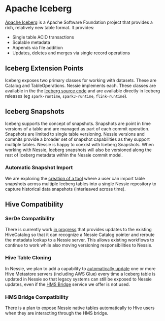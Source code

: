 # Apache Iceberg

[Apache Iceberg](https://iceberg.apache.org/) is a Apache Software Foundation project that provides a rich, relatively new
table format. It provides:

* Single table ACID transactions
* Scalable metadata
* Appends via file addition
* Updates, deletes and merges via single record operations

## Iceberg Extension Points

Iceberg exposes two primary classes for working with datasets. These are Catalog and
TableOperations. Nessie implements each. These classes are available in the
the [Iceberg source code](https://github.com/apache/iceberg/tree/master/nessie/src/main/java/org/apache/iceberg/nessie)
and are available directly in Iceberg releases (eg `spark-runtime`, `spark3-runtime`, `flink-runtime`).

## Iceberg Snapshots

Iceberg supports the concept of snapshots. Snapshots are point in time versions of
a table and are managed as part of each commit operation. Snapshots are limited to
single table versioning. Nessie versions and commits provide a broader set of snapshot
capabilities as they support multiple tables. Nessie is happy to
coexist with Iceberg Snapshots. When working with Nessie, Iceberg snapshots will also
be versioned along the rest of Iceberg metadata within the Nessie commit model.

### Automatic Snapshot Import

We are exploring the [creation of a tool](https://github.com/projectnessie/nessie/issues/126) where a
user can import table snapshots across multiple Iceberg tables into a single Nessie
repository to capture historical data snapshots (interleaved across time).

## Hive Compatibility


### SerDe Compatibility

There is currently work [in progress](https://github.com/projectnessie/nessie/issues/124) that
provides updates to the existing HiveCatalog so that it can recognize a Nessie Catalog
pointer and reroute the metadata lookup to a Nessie server. This allows existing workflows
to continue to work while also moving versioning responsibilities to Nessie.

### Hive Table Cloning

In Nessie, we plan to add a capability to [automatically update](https://github.com/projectnessie/nessie/issues/125) one or more Hive Metastore
servers (including AWS Glue) every time a Iceberg table is updated in Nessie so that
legacy systems can still be exposed to Nessie updates, even if the [HMS Bridge](../tools/hive.md) service
we offer is not used.  

### HMS Bridge Compatibility

There is a plan to expose Nessie native tables automatically to Hive users when they
are interacting through the HMS bridge.
